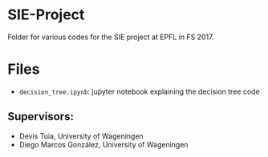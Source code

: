 # SIE-Project
Folder for various codes for the SIE project at EPFL in FS 2017.

# Files
- `decision_tree.ipynb`: jupyter notebook explaining the decision tree code

## Supervisors:
- Devis Tuia, University of Wageningen
- Diego Marcos González, University of Wageningen
